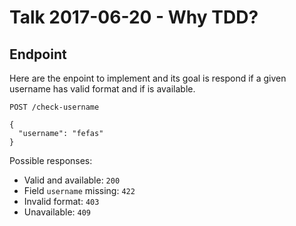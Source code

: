 # Talk 2017-06-20 - Why TDD?

## Endpoint

Here are the enpoint to implement and its goal is respond if a given username
has valid format and if is available.

```
POST /check-username

{
  "username": "fefas"
}
```

Possible responses:

* Valid and available: `200`
* Field `username` missing: `422`
* Invalid format: `403`
* Unavailable: `409`
